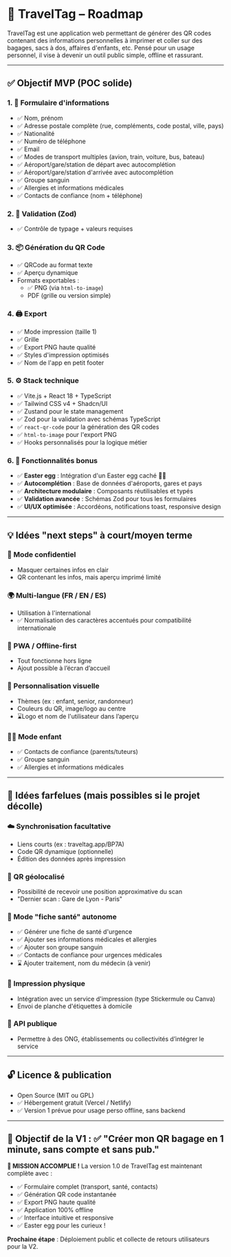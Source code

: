 # 🧳 TravelTag – Roadmap

TravelTag est une application web permettant de générer des QR codes contenant des informations personnelles à imprimer et coller sur des bagages, sacs à dos, affaires d'enfants, etc. Pensé pour un usage personnel, il vise à devenir un outil public simple, offline et rassurant.

---

## ✅ Objectif MVP (POC solide)

### 1. 🎯 Formulaire d'informations

- ✅ Nom, prénom
- ✅ Adresse postale complète (rue, compléments, code postal, ville, pays)
- ✅ Nationalité
- ✅ Numéro de téléphone
- ✅ Email
- ✅ Modes de transport multiples (avion, train, voiture, bus, bateau)
- ✅ Aéroport/gare/station de départ avec autocomplétion
- ✅ Aéroport/gare/station d'arrivée avec autocomplétion
- ✅ Groupe sanguin
- ✅ Allergies et informations médicales
- ✅ Contacts de confiance (nom + téléphone)

### 2. 🧠 Validation (Zod)

- ✅ Contrôle de typage + valeurs requises

### 3. 📦 Génération du QR Code

- ✅ QRCode au format texte
- ✅ Aperçu dynamique
- Formats exportables :
  - ✅ PNG (via `html-to-image`)
  - PDF (grille ou version simple)

### 4. 🖨️ Export

- ✅ Mode impression (taille 1)
- ✅ Grille
- ✅ Export PNG haute qualité
- ✅ Styles d'impression optimisés
- ✅ Nom de l'app en petit footer

### 5. ⚙️ Stack technique

- ✅ Vite.js + React 18 + TypeScript
- ✅ Tailwind CSS v4 + Shadcn/UI
- ✅ Zustand pour le state management
- ✅ Zod pour la validation avec schémas TypeScript
- ✅ `react-qr-code` pour la génération des QR codes
- ✅ `html-to-image` pour l'export PNG
- ✅ Hooks personnalisés pour la logique métier

### 6. 🎉 Fonctionnalités bonus

- ✅ **Easter egg** : Intégration d'un Easter egg caché 🤫🐣
- ✅ **Autocomplétion** : Base de données d'aéroports, gares et pays
- ✅ **Architecture modulaire** : Composants réutilisables et typés
- ✅ **Validation avancée** : Schémas Zod pour tous les formulaires
- ✅ **UI/UX optimisée** : Accordéons, notifications toast, responsive design

---

## 💡 Idées "next steps" à court/moyen terme

### 🔐 Mode confidentiel

- Masquer certaines infos en clair
- QR contenant les infos, mais aperçu imprimé limité

### 🌍 Multi-langue (FR / EN / ES)

- Utilisation à l'international
- ✅ Normalisation des caractères accentués pour compatibilité internationale

### 📱 PWA / Offline-first

- Tout fonctionne hors ligne
- Ajout possible à l’écran d’accueil

### 🎨 Personnalisation visuelle

- Thèmes (ex : enfant, senior, randonneur)
- Couleurs du QR, image/logo au centre
- ⌛Logo et nom de l'utilisateur dans l’aperçu

### 🧑‍🍼 Mode enfant

- ✅ Contacts de confiance (parents/tuteurs)
- ✅ Groupe sanguin
- ✅ Allergies et informations médicales

---

## 🤯 Idées farfelues (mais possibles si le projet décolle)

### ☁️ Synchronisation facultative

- Liens courts (ex : traveltag.app/BP7A)
- Code QR dynamique (optionnelle)
- Édition des données après impression

### 📍 QR géolocalisé

- Possibilité de recevoir une position approximative du scan
- "Dernier scan : Gare de Lyon - Paris"

### 🧠 Mode "fiche santé" autonome

- ✅ Générer une fiche de santé d'urgence
- ✅ Ajouter ses informations médicales et allergies
- ✅ Ajouter son groupe sanguin
- ✅ Contacts de confiance pour urgences médicales
- ⌛ Ajouter traitement, nom du médecin (à venir)

### 🧳 Impression physique

- Intégration avec un service d'impression (type Stickermule ou Canva)
- Envoi de planche d'étiquettes à domicile

### 🤝 API publique

- Permettre à des ONG, établissements ou collectivités d’intégrer le service

---

## 🔓 Licence & publication

- Open Source (MIT ou GPL)
- ✅ Hébergement gratuit (Vercel / Netlify)
- ✅ Version 1 prévue pour usage perso offline, sans backend

---

## 🏁 Objectif de la V1 : ✅ "Créer mon QR bagage en 1 minute, sans compte et sans pub."

**🎉 MISSION ACCOMPLIE !** La version 1.0 de TravelTag est maintenant complète avec :
- ✅ Formulaire complet (transport, santé, contacts)
- ✅ Génération QR code instantanée
- ✅ Export PNG haute qualité
- ✅ Application 100% offline
- ✅ Interface intuitive et responsive
- ✅ Easter egg pour les curieux !

**Prochaine étape** : Déploiement public et collecte de retours utilisateurs pour la V2.
